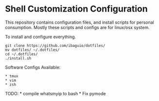 # Shell Customization Configuration

This repository contains configuration files, and install scripts for personal consumption. Mostly these scripts and configs are for linux/osx system.

To install and configure everything.

    git clone https://github.com/ibaguio/dotfiles/
    mv dotfiles/ ~/.dotfiles/
    cd ~/.dotfiles/
    ./install.sh

Software Configs Available:

    * tmux
    * vim
    * zsh

TODO:
    * compile whatsmyip to bash
    * Fix pymode
